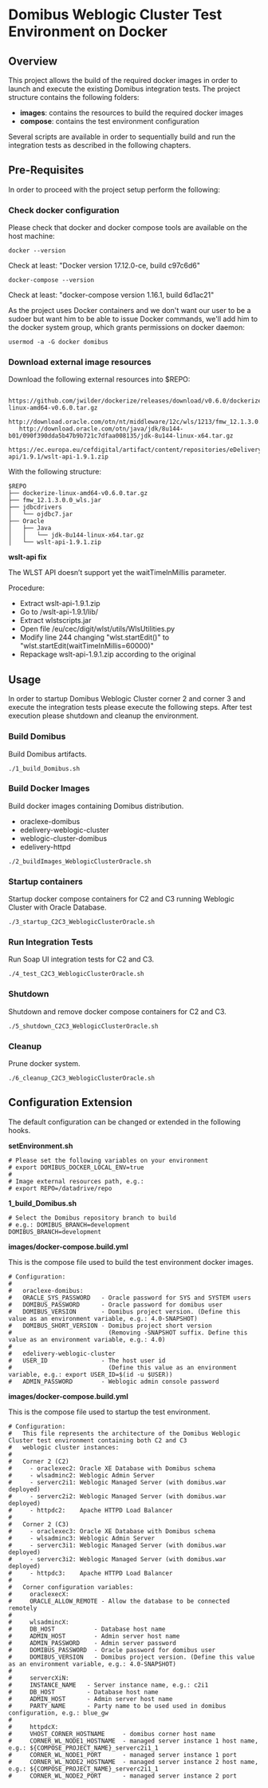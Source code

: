 # Domibus Weblogic Cluster Test Environment on Docker

## Overview

This project allows the build of the required docker images in order to launch and execute the existing Domibus integration tests. The project structure contains the following folders:
* __images__: contains the resources to build the required docker images
* __compose__: contains the test environment configuration

Several scripts are available in order to sequentially build and run the integration tests as described in the following chapters.

## Pre-Requisites 

In order to proceed with the project setup perform the following:

### Check docker configuration

Please check that docker and docker compose tools are available on the host machine:
```
docker --version
```
Check at least: "Docker version 17.12.0-ce, build c97c6d6"
```
docker-compose --version
```
Check at least: "docker-compose version 1.16.1, build 6d1ac21"

As the project uses Docker containers and we don't want our user to be a sudoer but want him to be able to issue Docker commands, we'll add him to the docker system group, which grants permissions on docker daemon:
```
usermod -a -G docker domibus
```

### Download external image resources

Download the following external resources into $REPO:
```
   https://github.com/jwilder/dockerize/releases/download/v0.6.0/dockerize-linux-amd64-v0.6.0.tar.gz
   http://download.oracle.com/otn/nt/middleware/12c/wls/1213/fmw_12.1.3.0.0_wls.jar
   http://download.oracle.com/otn/java/jdk/8u144-b01/090f390dda5b47b9b721c7dfaa008135/jdk-8u144-linux-x64.tar.gz
   https://ec.europa.eu/cefdigital/artifact/content/repositories/eDelivery/eu/europa/ec/digit/ipcis/wslt-api/1.9.1/wslt-api-1.9.1.zip
```
With the following structure:
```
$REPO
├── dockerize-linux-amd64-v0.6.0.tar.gz
├── fmw_12.1.3.0.0_wls.jar
├── jdbcdrivers
│   └── ojdbc7.jar
├── Oracle
│   ├── Java
│   │   └── jdk-8u144-linux-x64.tar.gz
│   └── wslt-api-1.9.1.zip
```
__wslt-api fix__

The WLST API doesn’t support yet the waitTimeInMillis parameter.

Procedure:
* Extract wslt-api-1.9.1.zip
* Go to /wslt-api-1.9.1/lib/
* Extract wlstscripts.jar
* Open file /eu/cec/digit/wlst/utils/WlsUtilities.py
* Modify line 244 changing "wlst.startEdit()" to "wlst.startEdit(waitTimeInMillis=60000)"
* Repackage wslt-api-1.9.1.zip according to the original

## Usage

In order to startup Domibus Weblogic Cluster corner 2 and corner 3 and execute the integration tests please execute the following steps. After test execution please shutdown and cleanup the environment.

### Build Domibus

Build Domibus artifacts. 

```
./1_build_Domibus.sh
```

### Build Docker Images

Build docker images containing Domibus distribution.
* oraclexe-domibus
* edelivery-weblogic-cluster
* weblogic-cluster-domibus
* edelivery-httpd

```
./2_buildImages_WeblogicClusterOracle.sh
```

### Startup containers

Startup docker compose containers for C2 and C3 running Weblogic Cluster with Oracle Database.

```
./3_startup_C2C3_WeblogicClusterOracle.sh
```

### Run Integration Tests

Run Soap UI integration tests for C2 and C3.

```
./4_test_C2C3_WeblogicClusterOracle.sh
```

### Shutdown

Shutdown and remove docker compose containers for C2 and C3.

```
./5_shutdown_C2C3_WeblogicClusterOracle.sh
```

### Cleanup

Prune docker system.

```
./6_cleanup_C2C3_WeblogicClusterOracle.sh
```

## Configuration Extension

The default configuration can be changed or extended in the following hooks.

__setEnvironment.sh__

```
# Please set the following variables on your environment
# export DOMIBUS_DOCKER_LOCAL_ENV=true
#
# Image external resources path, e.g.:
# export REPO=/datadrive/repo
```
    
__1_build_Domibus.sh__

```
# Select the Domibus repository branch to build
# e.g.: DOMIBUS_BRANCH=development
DOMIBUS_BRANCH=development
```

__images/docker-compose.build.yml__

This is the compose file used to build the test environment docker images.

```
# Configuration:
#
#   oraclexe-domibus:
#   ORACLE_SYS_PASSWORD   - Oracle password for SYS and SYSTEM users
#   DOMIBUS_PASSWORD      - Oracle password for domibus user
#   DOMIBUS_VERSION       - Domibus project version. (Define this value as an environment variable, e.g.: 4.0-SNAPSHOT)
#   DOMIBUS_SHORT_VERSION - Domibus project short version
#                           (Removing -SNAPSHOT suffix. Define this value as an environment variable, e.g.: 4.0)
#
#   edelivery-weblogic-cluster
#   USER_ID               - The host user id
#                           (Define this value as an environment variable, e.g.: export USER_ID=$(id -u $USER))
#   ADMIN_PASSWORD        - Weblogic admin console password
```

__images/docker-compose.build.yml__

This is the compose file used to startup the test environment.

```
# Configuration:
#   This file represents the architecture of the Domibus Weblogic Cluster test environment containing both C2 and C3
#   weblogic cluster instances:
#
#   Corner 2 (C2)
#     - oraclexec2: Oracle XE Database with Domibus schema
#     - wlsadminc2: Weblogic Admin Server
#     - serverc2i1: Weblogic Managed Server (with domibus.war deployed)
#     - serverc2i2: Weblogic Managed Server (with domibus.war deployed)
#     - httpdc2:    Apache HTTPD Load Balancer
#
#   Corner 2 (C3)
#     - oraclexec3: Oracle XE Database with Domibus schema
#     - wlsadminc3: Weblogic Admin Server
#     - serverc3i1: Weblogic Managed Server (with domibus.war deployed)
#     - serverc3i2: Weblogic Managed Server (with domibus.war deployed)
#     - httpdc3:    Apache HTTPD Load Balancer
#
#   Corner configuration variables:
#     oraclexecX:
#     ORACLE_ALLOW_REMOTE - Allow the database to be connected remotely
#
#     wlsadmincX:
#     DB_HOST           - Database host name
#     ADMIN_HOST        - Admin server host name
#     ADMIN_PASSWORD    - Admin server password
#     DOMIBUS_PASSWORD  - Oracle password for domibus user
#     DOMIBUS_VERSION   - Domibus project version. (Define this value as an environment variable, e.g.: 4.0-SNAPSHOT)
#
#     servercXiN:
#     INSTANCE_NAME   - Server instance name, e.g.: c2i1
#     DB_HOST         - Database host name
#     ADMIN_HOST      - Admin server host name
#     PARTY_NAME      - Party name to be used used in domibus configuration, e.g.: blue_gw
#
#     httpdcX:
#     VHOST_CORNER_HOSTNAME     - domibus corner host name
#     CORNER_WL_NODE1_HOSTNAME  - managed server instance 1 host name, e.g.: ${COMPOSE_PROJECT_NAME}_serverc2i1_1
#     CORNER_WL_NODE1_PORT      - managed server instance 1 port
#     CORNER_WL_NODE2_HOSTNAME  - managed server instance 2 host name, e.g.: ${COMPOSE_PROJECT_NAME}_serverc2i1_1
#     CORNER_WL_NODE2_PORT      - managed server instance 2 port
```